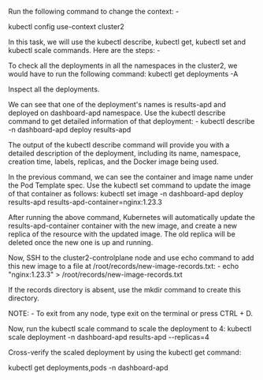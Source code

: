 Run the following command to change the context: -

kubectl config use-context cluster2



In this task, we will use the kubectl describe, kubectl get, kubectl set and kubectl scale commands. Here are the steps: -


To check all the deployments in all the namespaces in the cluster2, we would have to run the following command:
kubectl get deployments -A



Inspect all the deployments.



We can see that one of the deployment's names is results-apd and deployed on dashboard-apd namespace. Use the kubectl describe command to get detailed information of that deployment: -
kubectl describe -n dashboard-apd deploy results-apd



The output of the kubectl describe command will provide you with a detailed description of the deployment, including its name, namespace, creation time, labels, replicas, and the Docker image being used.



In the previous command, we can see the container and image name under the Pod Template spec. Use the kubectl set command to update the image of that container as follows:
kubectl set image -n dashboard-apd deploy results-apd results-apd-container=nginx:1.23.3



After running the above command, Kubernetes will automatically update the results-apd-container container with the new image, and create a new replica of the resource with the updated image.
The old replica will be deleted once the new one is up and running.



Now, SSH to the cluster2-controlplane node and use echo command to add this new image to a file at /root/records/new-image-records.txt: -
echo "nginx:1.23.3" > /root/records/new-image-records.txt



If the records directory is absent, use the mkdir command to create this directory.



NOTE: - To exit from any node, type exit on the terminal or press CTRL + D.



Now, run the kubectl scale command to scale the deployment to 4:
kubectl scale deployment -n dashboard-apd results-apd --replicas=4



Cross-verify the scaled deployment by using the kubectl get command:

kubectl get deployments,pods -n dashboard-apd